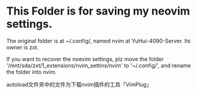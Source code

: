 # This Folder is for saving my neovim settings.

The original folder is at ~/.config/, named nvim at YuHui-4090-Server. Its owner is zxt.

If you want to recover the noevim settings, plz move the folder '/mnt/sda/zxt/1_extensions/nvim_settins/nvim'  to '~/.config/', and rename the folder into nvim.

autoload文件夹中的文件为下载nvim插件的工具「VimPlug」
